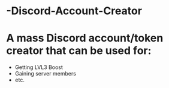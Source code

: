 # -Discord-Account-Creator

# A mass Discord account/token creator that can be used for:
+ Getting LVL3 Boost
+ Gaining server members
+ etc.
